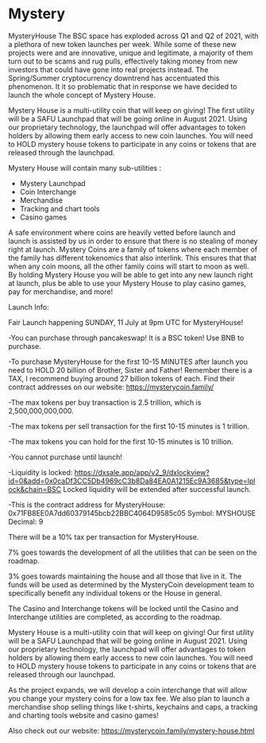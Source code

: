 # Mystery
MysteryHouse
The BSC space has exploded across Q1 and Q2 of 2021, with a plethora of new token launches per week. While some of these new projects were and are innovative, unique and legitimate, a majority of them turn out to be scams and rug pulls, effectively taking money from new investors that could have gone into real projects instead. The Spring/Summer cryptocurrency downtrend has accentuated this phenomenon. It it so problematic that in response we have decided to launch the whole concept of Mystery House.

Mystery House is a multi-utility coin that will keep on giving! The first utility will be a SAFU Launchpad that will be going online in August 2021. Using our proprietary technology, the launchpad will offer advantages to token holders by allowing them early access to new coin launches. You will need to HOLD mystery house tokens to participate in any coins or tokens that are released through the launchpad.

Mystery House will contain many sub-utilities :
- Mystery Launchpad 
- Coin Interchange
- Merchandise
- Tracking and chart tools
- Casino games

A safe environment where coins are heavily vetted before launch and launch is assisted by us in order to ensure that there is no stealing of money right at launch.
Mystery Coins are a family of tokens where each member of the family has different tokenomics that also interlink. This ensures that that when any coin moons, all the other family coins will start to moon as well.
By holding Mystery House you will be able to get into any new launch right at launch, plus be able to use your Mystery House to play casino games, pay for merchandise, and more!

Launch Info:

Fair Launch happening SUNDAY, 11  July at 9pm UTC for MysteryHouse!

-You can purchase through pancakeswap! It is a BSC token! Use BNB to purchase.

-To purchase MysteryHouse for the first 10-15 MINUTES after launch you need to HOLD 20 billion of Brother, Sister and Father! Remember there is a TAX, I recommend buying around 27 billion tokens of each. 
Find their contract addresses on our website:
https://mysterycoin.family/

-The max tokens per buy transaction is 2.5 trillion, which is 2,500,000,000,000.

-The max tokens per sell transaction for the first 10-15 minutes is 1 trillion.

-The max tokens you can hold for the first 10-15 minutes is 10 trillion.

-You cannot purchase until launch!

-Liquidity is locked:
https://dxsale.app/app/v2_9/dxlockview?id=0&add=0x0caDf3CC5Db4969cC3b8Da84EA0A1215Ec9A3685&type=lplock&chain=BSC
Locked liquidity will be extended after successful launch.

-This is the contract address for MysteryHouse:
0x71FB8EE0A7dd60379145bcb22BBC4064D9585c05
Symbol: MYSHOUSE
Decimal: 9

There will be a 10% tax per transaction for MysteryHouse.

7% goes towards the development of all the utilities that can be seen on the roadmap.

3% goes towards maintaining the house and all those that live in it. The funds will be used as determined by the MysteryCoin development team to specifically benefit any individual tokens or the House in general.

The Casino and Interchange tokens will be locked until the Casino and Interchange utilities are completed, as according to the roadmap.

Mystery House is a multi-utility coin that will keep on giving! Our first utility will be a SAFU Launchpad that will be going online in August 2021. Using our proprietary technology, the launchpad will offer advantages to token holders by allowing them early access to new coin launches. You will need to HOLD mystery house tokens to participate in any coins or tokens that are released through our launchpad.

As the project expands, we will develop a coin interchange that will allow you change your mystery coins for a low tax fee. We also plan to launch a merchandise shop selling things like t-shirts, keychains and caps, a tracking and charting tools website and casino games!

Also check out our website:
https://mysterycoin.family/mystery-house.html
